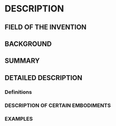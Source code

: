 # DESCRIPTION

## FIELD OF THE INVENTION

## BACKGROUND

## SUMMARY

## DETAILED DESCRIPTION

### Definitions

### DESCRIPTION OF CERTAIN EMBODIMENTS

### EXAMPLES

